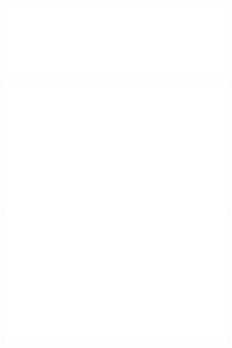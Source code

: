 <h1 align="center"><img src="https://github.com/cbkinase/cbkinase/blob/main/header-image.svg" alt="Header image" /></h1>

![](https://raw.githubusercontent.com/cbkinase/github-stats/master/generated/overview.svg#gh-dark-mode-only)
![](https://raw.githubusercontent.com/cbkinase/github-stats/master/generated/overview.svg#gh-light-mode-only)

<!--
**cbkinase/cbkinase** is a ✨ _special_ ✨ repository because its `README.md` (this file) appears on your GitHub profile.

Here are some ideas to get you started:

- 🔭 I’m currently working on ...
- 🌱 I’m currently learning ...
- 👯 I’m looking to collaborate on ...
- 🤔 I’m looking for help with ...
- 💬 Ask me about ...
- 📫 How to reach me: ...
- 😄 Pronouns: ...
- ⚡ Fun fact: ...
-->
